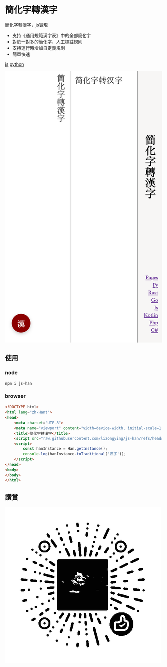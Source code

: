 # 簡化字轉漢字

簡化字轉漢字，js實現

* 支持《通用規範漢字表》中的全部簡化字
* 對於一對多的簡化字，人工標註規則
* 支持運行時增加自定義規則
* 簡單快速

[js](https://github.com/lizongying/js-han)
[python](https://github.com/lizongying/pyhan)

![](screenshots/img.png)

## 使用

### node

```
npm i js-han
```

### browser

```html
<!DOCTYPE html>
<html lang="zh-Hant">
<head>
    <meta charset="UTF-8">
    <meta name="viewport" content="width=device-width, initial-scale=1.0">
    <title>簡化字轉漢字</title>
    <script src="raw.githubusercontent.com/lizongying/js-han/refs/heads/main/docs/han.min.js"></script>
    <script>
        const hanInstance = Han.getInstance();
        console.log(hanInstance.toTraditional('汉字'));
    </script>
</head>
<body>
</body>
</html>
```

## 讚賞

![image](./screenshots/appreciate.png)